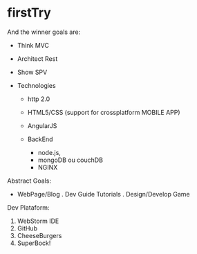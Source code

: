 # firstTry

And the winner goals are:

- Think MVC
- Architect Rest
- Show SPV

- Technologies
  - http 2.0
  - HTML5/CSS (support for crossplatform MOBILE APP)
  - AngularJS

  - BackEnd 
    - node.js, 
    - mongoDB ou couchDB
    - NGINX
 
Abstract Goals:

- WebPage/Blog
  . Dev Guide Tutorials
  . Design/Develop Game


Dev Plataform:

1. WebStorm IDE
2. GitHub
3. CheeseBurgers
4. SuperBock!




